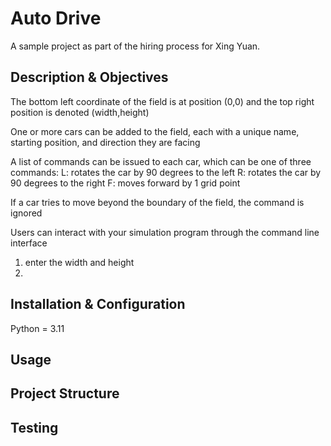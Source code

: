 # Auto Drive
A sample project as part of the hiring process for Xing Yuan.

## Description \& Objectives
The bottom left coordinate of the field is at position (0,0)
and the top right position is denoted (width,height)

One or more cars can be added to the field, each with a unique name, starting position, and direction
they are facing

A list of commands can be issued to each car, which can be one of three commands:
L: rotates the car by 90 degrees to the left
R: rotates the car by 90 degrees to the right
F: moves forward by 1 grid point

If a car tries to move beyond the boundary of the field, the command is ignored

Users can interact with your simulation program through the command line interface
1. enter the width and height
2. 


## Installation \& Configuration
Python = 3.11


## Usage

## Project Structure

## Testing